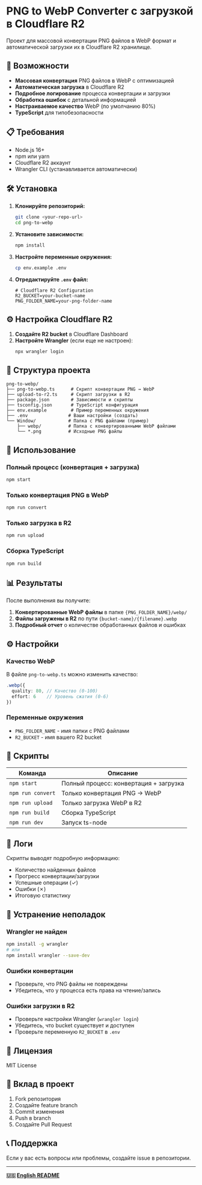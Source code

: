 # PNG to WebP Converter с загрузкой в Cloudflare R2

Проект для массовой конвертации PNG файлов в WebP формат и автоматической загрузки их в Cloudflare R2 хранилище.

## 🚀 Возможности

- **Массовая конвертация** PNG файлов в WebP с оптимизацией
- **Автоматическая загрузка** в Cloudflare R2
- **Подробное логирование** процесса конвертации и загрузки
- **Обработка ошибок** с детальной информацией
- **Настраиваемое качество** WebP (по умолчанию 80%)
- **TypeScript** для типобезопасности

## 📋 Требования

- Node.js 16+ 
- npm или yarn
- Cloudflare R2 аккаунт
- Wrangler CLI (устанавливается автоматически)

## 🛠️ Установка

1. **Клонируйте репозиторий:**
   ```bash
   git clone <your-repo-url>
   cd png-to-webp
   ```

2. **Установите зависимости:**
   ```bash
   npm install
   ```

3. **Настройте переменные окружения:**
   ```bash
   cp env.example .env
   ```

4. **Отредактируйте `.env` файл:**
   ```env
   # Cloudflare R2 Configuration
   R2_BUCKET=your-bucket-name
   PNG_FOLDER_NAME=your-png-folder-name
   ```

## ⚙️ Настройка Cloudflare R2

1. **Создайте R2 bucket** в Cloudflare Dashboard
2. **Настройте Wrangler** (если еще не настроен):
   ```bash
   npx wrangler login
   ```

## 📁 Структура проекта

```
png-to-webp/
├── png-to-webp.ts      # Скрипт конвертации PNG → WebP
├── upload-to-r2.ts     # Скрипт загрузки в R2
├── package.json        # Зависимости и скрипты
├── tsconfig.json       # TypeScript конфигурация
├── env.example         # Пример переменных окружения
├── .env               # Ваши настройки (создать)
└── Window/            # Папка с PNG файлами (пример)
    ├── webp/          # Папка с конвертированными WebP файлами
    └── *.png          # Исходные PNG файлы
```

## 🚀 Использование

### Полный процесс (конвертация + загрузка)
```bash
npm start
```

### Только конвертация PNG в WebP
```bash
npm run convert
```

### Только загрузка в R2
```bash
npm run upload
```

### Сборка TypeScript
```bash
npm run build
```

## 📊 Результаты

После выполнения вы получите:

1. **Конвертированные WebP файлы** в папке `{PNG_FOLDER_NAME}/webp/`
2. **Файлы загружены в R2** по пути `{bucket-name}/{filename}.webp`
3. **Подробный отчет** о количестве обработанных файлов и ошибках

## ⚙️ Настройки

### Качество WebP
В файле `png-to-webp.ts` можно изменить качество:
```typescript
.webp({ 
  quality: 80, // Качество (0-100)
  effort: 6    // Уровень сжатия (0-6)
})
```

### Переменные окружения
- `PNG_FOLDER_NAME` - имя папки с PNG файлами
- `R2_BUCKET` - имя вашего R2 bucket

## 🔧 Скрипты

| Команда | Описание |
|---------|----------|
| `npm start` | Полный процесс: конвертация + загрузка |
| `npm run convert` | Только конвертация PNG → WebP |
| `npm run upload` | Только загрузка WebP в R2 |
| `npm run build` | Сборка TypeScript |
| `npm run dev` | Запуск ts-node |

## 📝 Логи

Скрипты выводят подробную информацию:
- Количество найденных файлов
- Прогресс конвертации/загрузки
- Успешные операции (✓)
- Ошибки (✗)
- Итоговую статистику

## 🐛 Устранение неполадок

### Wrangler не найден
```bash
npm install -g wrangler
# или
npm install wrangler --save-dev
```

### Ошибки конвертации
- Проверьте, что PNG файлы не повреждены
- Убедитесь, что у процесса есть права на чтение/запись

### Ошибки загрузки в R2
- Проверьте настройки Wrangler (`wrangler login`)
- Убедитесь, что bucket существует и доступен
- Проверьте переменную `R2_BUCKET` в `.env`

## 📄 Лицензия

MIT License

## 🤝 Вклад в проект

1. Fork репозитория
2. Создайте feature branch
3. Commit изменения
4. Push в branch
5. Создайте Pull Request

## 📞 Поддержка

Если у вас есть вопросы или проблемы, создайте issue в репозитории.

---

**🇺🇸 [English README](README.md)** 